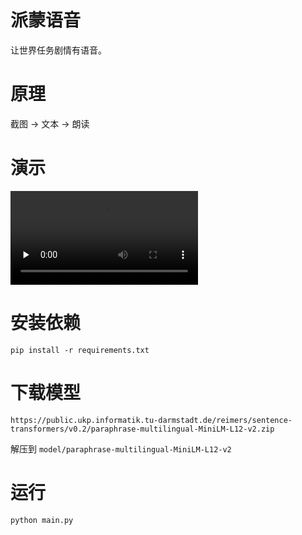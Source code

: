 # 派蒙语音

让世界任务剧情有语音。

# 原理

截图 -> 文本 -> 朗读

# 演示

<video id="video" controls="" preload="none">
    <source id="mp4" src="assets/paimon-voice-demo.mp4" type="video/mp4">
</video>

# 安装依赖

```
pip install -r requirements.txt
```

# 下载模型


`https://public.ukp.informatik.tu-darmstadt.de/reimers/sentence-transformers/v0.2/paraphrase-multilingual-MiniLM-L12-v2.zip`

解压到 `model/paraphrase-multilingual-MiniLM-L12-v2`


# 运行

```
python main.py
```